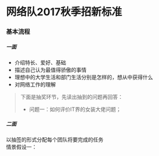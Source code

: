 网络队2017秋季招新标准
=====
### 基本流程
##### 一面<br>
* 介绍特长、爱好、基础<br>
* 描述自己认为最值得骄傲的事情<br>
* 理想中的大学生活和部门生活分别是怎样的，想从中获得什么<br>
* 对网络工作的理解<br>
 
>下面是抽奖环节，先读出抽到的问题再回答：<br>
>  * 问题一：如何评价IT界的女装大佬问题；<br>

##### 二面<br>
以抽签的形式分配每个团队将要完成的任务<br>
情景假设一：<br>
